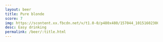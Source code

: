 ```yaml
---
layout: beer
title: Pure blonde
score: 7
img: https://scontent.xx.fbcdn.net/v/t1.0-0/p480x480/157044_10151602300683745_1270951956_n.jpg?oh=9c3cfced2d967849211757759fc323ea&oe=588B8A0B
desc: Easy drinking
permalink: /beer/:title.html
---
```

